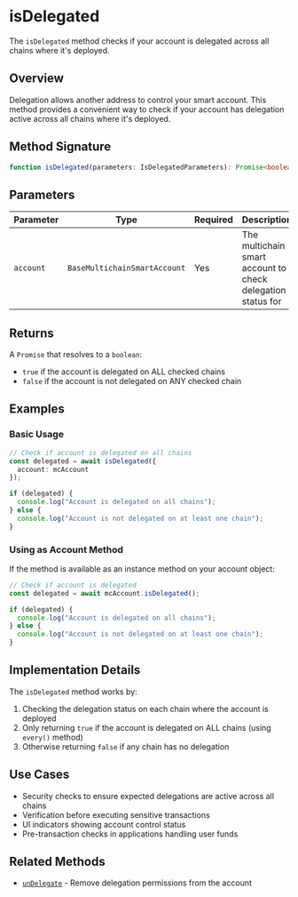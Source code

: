 # isDelegated

The `isDelegated` method checks if your account is delegated across all chains where it's deployed.

## Overview

Delegation allows another address to control your smart account. This method provides a convenient way to check if your account has delegation active across all chains where it's deployed.

## Method Signature

```typescript
function isDelegated(parameters: IsDelegatedParameters): Promise<boolean>
```

## Parameters

| Parameter | Type | Required | Description |
|-----------|------|----------|-------------|
| `account` | `BaseMultichainSmartAccount` | Yes | The multichain smart account to check delegation status for |

## Returns

A `Promise` that resolves to a `boolean`:
- `true` if the account is delegated on ALL checked chains
- `false` if the account is not delegated on ANY checked chain

## Examples

### Basic Usage

```typescript
// Check if account is delegated on all chains
const delegated = await isDelegated({
  account: mcAccount
});

if (delegated) {
  console.log("Account is delegated on all chains");
} else {
  console.log("Account is not delegated on at least one chain");
}
```

### Using as Account Method

If the method is available as an instance method on your account object:

```typescript
// Check if account is delegated
const delegated = await mcAccount.isDelegated();

if (delegated) {
  console.log("Account is delegated on all chains");
} else {
  console.log("Account is not delegated on at least one chain");
}
```

## Implementation Details

The `isDelegated` method works by:

1. Checking the delegation status on each chain where the account is deployed
2. Only returning `true` if the account is delegated on ALL chains (using `every()` method)
3. Otherwise returning `false` if any chain has no delegation

## Use Cases

- Security checks to ensure expected delegations are active across all chains
- Verification before executing sensitive transactions
- UI indicators showing account control status
- Pre-transaction checks in applications handling user funds

## Related Methods

- [`unDelegate`](/sdk-reference/mee-client/account/methods/more/unDelegate) - Remove delegation permissions from the account 